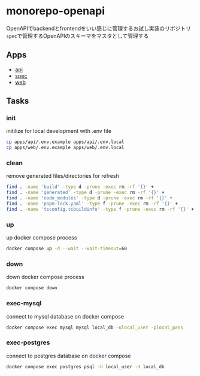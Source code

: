 # monorepo-openapi

OpenAPIでbackendとfrontendをいい感じに管理するお試し実装のリポジトリ\
`spec`で管理するOpenAPIのスキーマをマスタとして管理する

## Apps

* [api](apps/api)
* [spec](apps/spec)
* [web](apps/web)

## Tasks

### init

initilize for local development with .env file

```sh
cp apps/api/.env.example apps/api/.env.local
cp apps/web/.env.example apps/web/.env.local
```

### clean

remove generated files/directories for refresh

```sh
find . -name 'build' -type d -prune -exec rm -rf '{}' +
find . -name 'generated' -type d -prune -exec rm -rf '{}' +
find . -name 'node_modules' -type d -prune -exec rm -rf '{}' +
find . -name 'pnpm-lock.yaml' -type f -prune -exec rm -rf '{}' +
find . -name 'tsconfig.tsbuildinfo' -type f -prune -exec rm -rf '{}' +
```

### up

up docker compose process

```sh
docker compose up -d --wait --wait-timeout=60
```

### down

down docker compose process

```sh
docker compose down
```

### exec-mysql

connect to mysql database on docker compose

```sh
docker compose exec mysql mysql local_db -ulocal_user -plocal_pass
```

### exec-postgres

connect to postgres database on docker compose

```sh
docker compose exec postgres psql -U local_user -d local_db
```
